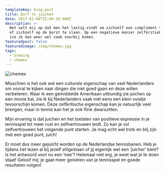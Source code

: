 ```yaml
---
templateKey: blog-post
title: Durf te juichen
date: 2017-01-04T15:04:10.000Z
description: >-
  Het valt mij op dat men het lastig vindt om zichzelf een compliment te geven
  of zichzelf op de borst te slaan. Op een negatieve manier zelfkritiek leveren
  zie ik dan weer wel vaak voorbij komen.
featuredpost: false
featuredimage: /img/chemex.jpg
tags:
  - brewing
  - chemex
---
```

![chemex](/img/teun-juichen.png)

Misschien is het ook wel een culturele eigenschap van veel Nederlanders om vooral te kijken naar dingen die niet goed gaan en deze willen verbeteren. Waar ik een gemiddelde Amerikaan uitbundig zie juichen op een mooie bal, zie ik bij Nederlanders vaak niet eens een klein vuistje tevoorschijn komen. Deze zelfkritische eigenschap kan je natuurlijk veel brengen, maar in tennis kan het je ook flink dwarszitten.

Mijn ervaring is dat juichen en het toelaten van positieve expressie in je tennisspel tot meer rust en zelfvertrouwen leidt. Zo kan je vol zelfvertrouwen het volgende punt starten. Je mag echt wel trots en blij zijn met een goed punt, juich!

Er moet dus meer gejuicht worden op de Nederlandse tennisbanen. Heb je tijdens het lezen al bij jezelf stilgestaan of jij eigenlijk wel een ‘juicher’ bent? Is het antwoord voor nu een ‘nee’? Helemaal niet erg, je weet wat je te doen staat! Geloof mij; je gaat meer genieten van je tennisspel en goede resultaten volgen!
